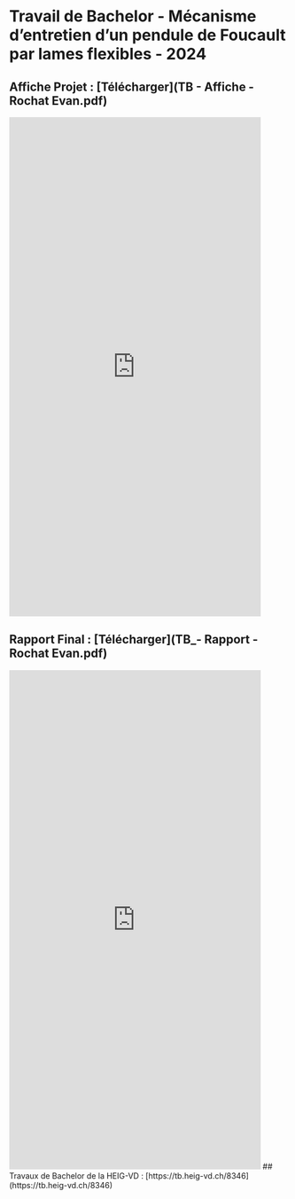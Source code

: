 # Travail de Bachelor  - Mécanisme d’entretien d’un pendule de Foucault par lames flexibles - 2024

## Affiche Projet : [Télécharger](TB - Affiche - Rochat Evan.pdf)
<embed src="https://rochatevan.github.io/TB - Affiche - Rochat Evan.pdf"  width="90%" height="900px" />

## Rapport Final : [Télécharger](TB_- Rapport - Rochat Evan.pdf)
<embed src="https://rochatevan.github.io/TB - Rapport - Rochat Evan.pdf"  width="90%" height="900px" />
## Travaux de Bachelor de la HEIG-VD : [https://tb.heig-vd.ch/8346](https://tb.heig-vd.ch/8346)
